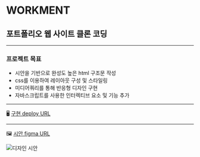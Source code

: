 # WORKMENT
## 포트폴리오 웹 사이트 클론 코딩
------

### 프로젝트 목표
* 시안을 기반으로 완성도 높은 html 구조문 작성
* css를 이용하여 레이아웃 구성 및 스타일링
* 미디어쿼리를 통해 반응형 디자인 구현
* 자바스크립트를 사용한 인터렉티브 요소 및 기능 추가
  
-----

🖥️ [구현 deploy URL](https://ggu940.github.io/workment/)

-----

🖼️ [시안 figma URL](https://www.figma.com/file/s0AGiGoGCakXrWOttoU1Wr/Agency-Portfolio-Webflow-Website-Template-(Community)?type=design&node-id=1%3A312&mode=design&t=Xf4UCeC4DcLwpGsP-1)

![디자인 시안](./img/__hompage.jpg)


